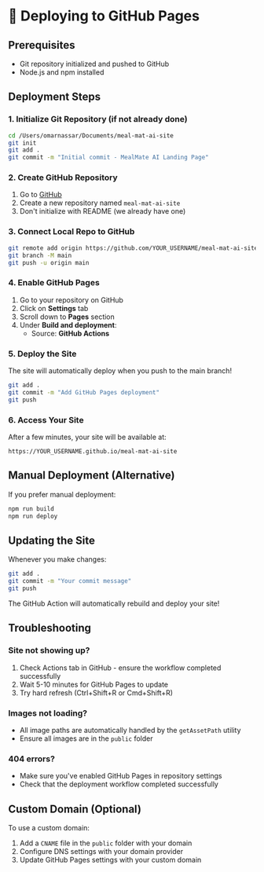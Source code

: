 # 🚀 Deploying to GitHub Pages

## Prerequisites
- Git repository initialized and pushed to GitHub
- Node.js and npm installed

## Deployment Steps

### 1. Initialize Git Repository (if not already done)
```bash
cd /Users/omarnassar/Documents/meal-mat-ai-site
git init
git add .
git commit -m "Initial commit - MealMate AI Landing Page"
```

### 2. Create GitHub Repository
1. Go to [GitHub](https://github.com/new)
2. Create a new repository named `meal-mat-ai-site`
3. Don't initialize with README (we already have one)

### 3. Connect Local Repo to GitHub
```bash
git remote add origin https://github.com/YOUR_USERNAME/meal-mat-ai-site.git
git branch -M main
git push -u origin main
```

### 4. Enable GitHub Pages
1. Go to your repository on GitHub
2. Click on **Settings** tab
3. Scroll down to **Pages** section
4. Under **Build and deployment**:
   - Source: **GitHub Actions**

### 5. Deploy the Site
The site will automatically deploy when you push to the main branch!

```bash
git add .
git commit -m "Add GitHub Pages deployment"
git push
```

### 6. Access Your Site
After a few minutes, your site will be available at:
```
https://YOUR_USERNAME.github.io/meal-mat-ai-site
```

## Manual Deployment (Alternative)
If you prefer manual deployment:

```bash
npm run build
npm run deploy
```

## Updating the Site
Whenever you make changes:
```bash
git add .
git commit -m "Your commit message"
git push
```

The GitHub Action will automatically rebuild and deploy your site!

## Troubleshooting

### Site not showing up?
1. Check Actions tab in GitHub - ensure the workflow completed successfully
2. Wait 5-10 minutes for GitHub Pages to update
3. Try hard refresh (Ctrl+Shift+R or Cmd+Shift+R)

### Images not loading?
- All image paths are automatically handled by the `getAssetPath` utility
- Ensure all images are in the `public` folder

### 404 errors?
- Make sure you've enabled GitHub Pages in repository settings
- Check that the deployment workflow completed successfully

## Custom Domain (Optional)
To use a custom domain:
1. Add a `CNAME` file in the `public` folder with your domain
2. Configure DNS settings with your domain provider
3. Update GitHub Pages settings with your custom domain